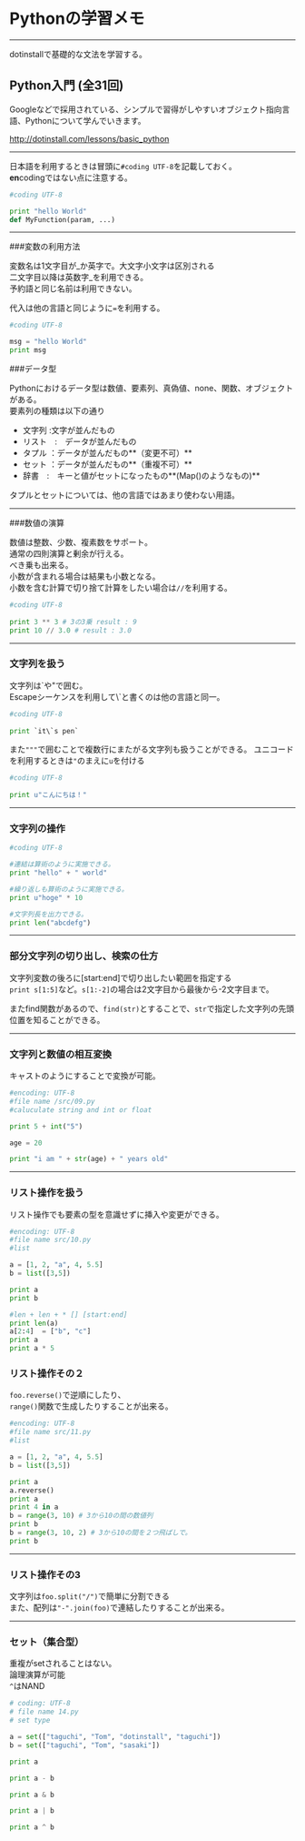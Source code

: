 # Pythonの学習メモ


----------

dotinstallで基礎的な文法を学習する。


## Python入門 (全31回)  
Googleなどで採用されている、シンプルで習得がしやすいオブジェクト指向言語、Pythonについて学んでいきます。

http://dotinstall.com/lessons/basic_python



----------

日本語を利用するときは冒頭に`#coding UTF-8`を記載しておく。  
**en**codingではない点に注意する。

```python
#coding UTF-8

print "hello World"
def MyFunction(param, ...)
```


----------

###変数の利用方法

変数名は1文字目が_か英字で。大文字小文字は区別される  
二文字目以降は英数字_を利用できる。  
予約語と同じ名前は利用できない。


代入は他の言語と同じように`=`を利用する。

```python
#coding UTF-8

msg = "hello World" 
print msg

```


###データ型

Pythonにおけるデータ型は数値、要素列、真偽値、none、関数、オブジェクトがある。  
要素列の種類は以下の通り  

- 文字列 :文字が並んだもの
- リスト　:　データが並んだもの
- タプル ：データが並んだもの**（変更不可）**
- セット ：データが並んだもの**（重複不可）**
- 辞書　:　キーと値がセットになったもの**(Map()のようなもの)**　　

タプルとセットについては、他の言語ではあまり使わない用語。


----------


###数値の演算

数値は整数、少数、複素数をサポート。  
通常の四則演算と剰余が行える。  
べき乗も出来る。  
小数が含まれる場合は結果も小数となる。  
小数を含む計算で切り捨て計算をしたい場合は`//`を利用する。


```python
#coding UTF-8
 
print 3 ** 3 # 3の3乗 result : 9
print 10 // 3.0 # result : 3.0  

```


----------

### 文字列を扱う ###
文字列は\`や\"で囲む。  
Escapeシーケンスを利用して\\\`と書くのは他の言語と同一。

```python
#coding UTF-8
 
print `it\`s pen` 

```

また`"""`で囲むことで複数行にまたがる文字列も扱うことができる。
ユニコードを利用するときは`"`のまえに`u`を付ける

```python
#coding UTF-8
 
print u"こんにちは！" 

```


----------


### 文字列の操作 ###

```python
#coding UTF-8

#連結は算術のように実施できる。
print "hello" + " world"

#繰り返しも算術のように実施できる。
print u"hoge" * 10

#文字列長を出力できる。
print len("abcdefg")

```



----------

### 部分文字列の切り出し、検索の仕方 ###

文字列変数の後ろに[start:end]で切り出したい範囲を指定する  
`print s[1:5]`など。`s[1:-2]`の場合は2文字目から最後から-2文字目まで。

またfind関数があるので、`find(str)`とすることで、`str`で指定した文字列の先頭位置を知ることができる。


----------

### 文字列と数値の相互変換 ###
キャストのようにすることで変換が可能。

```python
#encoding: UTF-8
#file name /src/09.py
#caluculate string and int or float

print 5 + int("5")

age = 20

print "i am " + str(age) + " years old"

```



----------

### リスト操作を扱う ###
リスト操作でも要素の型を意識せずに挿入や変更ができる。

```python
#encoding: UTF-8
#file name src/10.py
#list

a = [1, 2, "a", 4, 5.5]
b = list([3,5])

print a
print b

#len + len + * [] [start:end]
print len(a)
a[2:4]  = ["b", "c"]
print a
print a * 5

```


### リスト操作その２ ###

`foo.reverse()`で逆順にしたり、  
`range()`関数で生成したりすることが出来る。

```python
#encoding: UTF-8
#file name src/11.py
#list

a = [1, 2, "a", 4, 5.5]
b = list([3,5])

print a
a.reverse()
print a
print 4 in a
b = range(3, 10) # 3から10の間の数値列
print b
b = range(3, 10, 2) # 3から10の間を２つ飛ばしで。
print b

```


----------

### リスト操作その3 ###

文字列は`foo.split("/")`で簡単に分割できる    
また、配列は`"-".join(foo)`で連結したりすることが出来る。




----------
### セット（集合型） ###

重複がsetされることはない。  
論理演算が可能  
`^`はNAND


```python
# coding: UTF-8
# file name 14.py
# set type

a = set(["taguchi", "Tom", "dotinstall", "taguchi"])
b = set(["taguchi", "Tom", "sasaki"])

print a

print a - b

print a & b

print a | b

print a ^ b
```